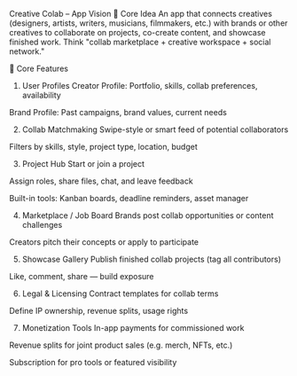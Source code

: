  Creative Colab – App Vision
🧱 Core Idea
An app that connects creatives (designers, artists, writers, musicians, filmmakers, etc.) with brands or other creatives to collaborate on projects, co-create content, and showcase finished work. Think "collab marketplace + creative workspace + social network."

🔧 Core Features
1. User Profiles
Creator Profile: Portfolio, skills, collab preferences, availability

Brand Profile: Past campaigns, brand values, current needs

2. Collab Matchmaking
Swipe-style or smart feed of potential collaborators

Filters by skills, style, project type, location, budget

3. Project Hub
Start or join a project

Assign roles, share files, chat, and leave feedback

Built-in tools: Kanban boards, deadline reminders, asset manager

4. Marketplace / Job Board
Brands post collab opportunities or content challenges

Creators pitch their concepts or apply to participate

5. Showcase Gallery
Publish finished collab projects (tag all contributors)

Like, comment, share — build exposure

6. Legal & Licensing
Contract templates for collab terms

Define IP ownership, revenue splits, usage rights

7. Monetization Tools
In-app payments for commissioned work

Revenue splits for joint product sales (e.g. merch, NFTs, etc.)

Subscription for pro tools or featured visibility

